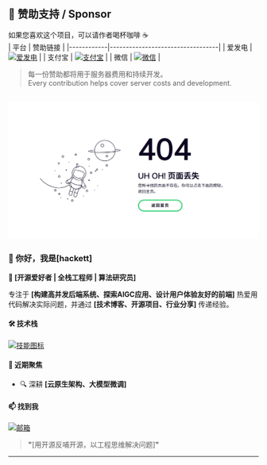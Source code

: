 ## 💖 赞助支持 / Sponsor
如果您喜欢这个项目，可以请作者喝杯咖啡 ☕  
| 平台       | 赞助链接                          |
|------------|----------------------------------|
| 爱发电     | [![爱发电](https://img.shields.io/badge/-点击支持-FFDD00?style=flat-square&logo=alipay&logoColor=000)](https://afdian.com/a/mxcos) |
| 支付宝     | [![支付宝](https://img.shields.io/badge/-扫码赞助-00A0E9?style=flat-square&logo=alipay&logoColor=white)](https://sponsor.mxcos.com/assets/images/qrcode/alipay.png) |
| 微信       | [![微信](https://img.shields.io/badge/-扫码赞助-07C160?style=flat-square&logo=wechat&logoColor=white)](https://sponsor.mxcos.com/assets/images/qrcode/wechat.png) |

> 每一份赞助都将用于服务器费用和持续开发。  
> Every contribution helps cover server costs and development.

## ![预览](screen.gif)

### **👋 你好，我是[hackett]**  
**🚀 [开源爱好者 | 全栈工程师 | 算法研究员]**   

专注于 **[构建高并发后端系统、探索AIGC应用、设计用户体验友好的前端]** 
热爱用代码解决实际问题，并通过 **[技术博客、开源项目、行业分享]** 传递经验。  

#### **🛠️ 技术栈**  
[![技能图标](https://skillicons.dev/icons?i=cpp,java,flutter,py,react,docker,github,html)](https://skillicons.dev)  

#### **🌱 近期聚焦**  
- 🔍 深耕 **[云原生架构、大模型微调]**

#### **📫 找到我**  
[![邮箱](https://img.shields.io/badge/-Email-D14836?style=flat&logo=gmail&logoColor=white)](mailto:hackettice@hotmail.com)  

> **"**[用开源反哺开源，以工程思维解决问题]**"**  

---